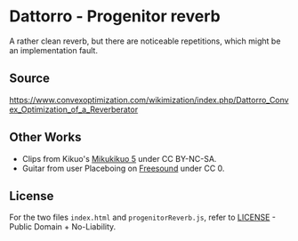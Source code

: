 Dattorro - Progenitor reverb
=====

A rather clean reverb, but there are noticeable repetitions, which might be an implementation fault. 

## Source 

https://www.convexoptimization.com/wikimization/index.php/Dattorro_Convex_Optimization_of_a_Reverberator

## Other Works

* Clips from Kikuo's [Mikukikuo 5](https://kikuo.bandcamp.com/album/kikuo-miku-5) under CC BY-NC-SA.
* Guitar from user Placeboing on [Freesound](https://freesound.org/people/placeboing/sounds/338387/) under CC 0.

## License
For the two files `index.html` and `progenitorReverb.js`, refer to [LICENSE](LICENSE) - Public Domain + No-Liability.

